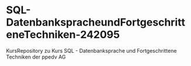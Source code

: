 # SQL-DatenbankspracheundFortgeschritteneTechniken-242095
KursRepository zu Kurs SQL - Datenbanksprache und Fortgeschrittene Techniken der ppedv AG
